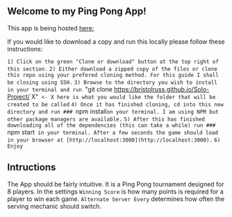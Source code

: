 ## Welcome to my Ping Pong App!

This app is being hosted [here:](https://bristolruss.github.io/Solo-Project/)

If you would like to download a copy and run this locally please follow these instructions:

`1) Click on the green "Clone or download" button at the top right of this section.`
`2) Either download a zipped copy of the files or clone this repo using your prefered cloning method. For this guide I shall be closing using SSH.`
`3) Browse to the directory you wish to install in your terminal and run `"git clone https://bristolruss.github.io/Solo-Project/ X"` <- X here is what you would like the folder that will be created to be called`
`4) Once it has finished cloning, cd into this new directory and run ### `npm install` on your terminal. I am using NPM but other package managers are available. `
`5) After this has finished downloading all of the dependencies (this can take a while) run ### `npm start` in your terminal. After a few seconds the game should load in your browser at [http://localhost:3000](http://localhost:3000).`
`6) Enjoy`

## Intructions 

The App should be fairly intuitive. It is a Ping Pong tournament designed for 8 players.
In the settings `Winning Score` is how many points is required for a player to win each game. `Alternate Server Every` determines how often the serving mechanic should switch.
